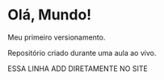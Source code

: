 # Olá, Mundo!
 Meu primeiro versionamento.

 Repositório criado durante uma aula ao vivo.

 
 ESSA LINHA ADD DIRETAMENTE NO SITE
